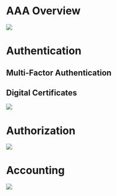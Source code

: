 # AAA Overview

![](https://github.com/JonmarCorpuz/SecondBrain/blob/main/Assets/Whitespace.png)

# Authentication

## Multi-Factor Authentication

## Digital Certificates

![](https://github.com/JonmarCorpuz/SecondBrain/blob/main/Assets/Whitespace.png)

# Authorization

![](https://github.com/JonmarCorpuz/SecondBrain/blob/main/Assets/Whitespace.png)

# Accounting 

![](https://github.com/JonmarCorpuz/SecondBrain/blob/main/Assets/Whitespace.png)

